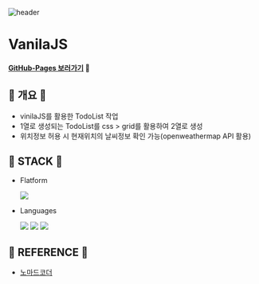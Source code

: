 ![header](https://capsule-render.vercel.app/api?type=waving&color=auto&height=200&section=header&text=Seol's%20GitHub&fontSize=70)

# VanilaJS 
#### [GitHub-Pages 보러가기](https://yj-seol.github.io/VanilaJS/) 🔗



## :gem: 개요 :gem:

-   vinilaJS를 활용한 TodoList 작업
-   1열로 생성되는 TodoList를 css > grid를 활용하여 2열로 생성
- 위치정보 허용 시 현재위치의 날씨정보 확인 가능(openweathermap API 활용)


## :gem: STACK :gem:

-   Flatform

    <img src="https://img.shields.io/badge/VSCode-007ACC?style=flat-square&logo=VisualStudioCode&logoColor=white"/>

-   Languages

    <img src="https://img.shields.io/badge/HTML5-E34F26?style=flat-square&logo=HTML5&logoColor=white"/> <img src="https://img.shields.io/badge/CSS3-1572B6?style=flat-square&logo=CSS3&logoColor=white"/> <img src="https://img.shields.io/badge/JavaScript-F7DF1E?style=flat-square&logo=JavaScript&logoColor=white"/>



## :gem: REFERENCE :gem:

-   <a href='https://nomadcoders.co/javascript-for-beginners/lobby'>노마드코더</a>
